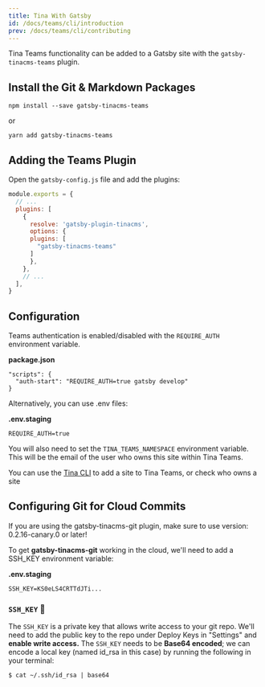 ```yaml
---
title: Tina With Gatsby
id: /docs/teams/cli/introduction
prev: /docs/teams/cli/contributing
---
```


Tina Teams functionality can be added to a Gatsby site with the `gatsby-tinacms-teams` plugin.

## Install the Git & Markdown Packages

    npm install --save gatsby-tinacms-teams

or

    yarn add gatsby-tinacms-teams

## Adding the Teams Plugin

Open the `gatsby-config.js` file and add the plugins:

```JavaScript
module.exports = {
  // ...
  plugins: [
    {
      resolve: 'gatsby-plugin-tinacms',
      options: {
      plugins: [
        "gatsby-tinacms-teams"
      ]
      },
    },
    // ...
  ],
}
```

## Configuration

Teams authentication is enabled/disabled with the `REQUIRE_AUTH` environment variable.

**package.json**

```
"scripts": {
  "auth-start": "REQUIRE_AUTH=true gatsby develop"
}
```

Alternatively, you can use .env files:

**.env.staging**

```
REQUIRE_AUTH=true
```

You will also need to set the `TINA_TEAMS_NAMESPACE` environment variable. This will be the email of the user who owns this site within Tina Teams.

<tip>You can use the [Tina CLI](/docs/teams/cli/commands 'Tina CLI') to add a site to Tina Teams, or check who owns a site</tip>

## Configuring Git for Cloud Commits

<tip>
If you are using the gatsby-tinacms-git plugin, make sure to use version: 0.2.16-canary.0 or later!
</tip>

To get **gatsby-tinacms-git** working in the cloud, we'll need to add a SSH_KEY environment variable:

**.env.staging**

```
SSH_KEY=KS0eLS4CRTTdJTi...
```

### `SSH_KEY` 🔑

The `SSH_KEY` is a private key that allows write access to your git repo. We'll need to add the public key to the repo under Deploy Keys in "Settings" and **enable write access.** The `SSH_KEY` needs to be **Base64 encoded**; we can encode a local key (named id_rsa in this case) by running the following in your terminal:

`$ cat ~/.ssh/id_rsa | base64`
